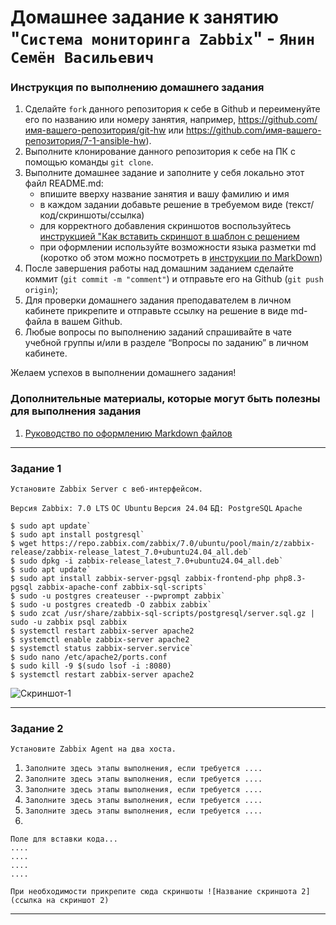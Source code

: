 # Домашнее задание к занятию "`Система мониторинга Zabbix`" - `Янин Семён Васильевич`


### Инструкция по выполнению домашнего задания

   1. Сделайте `fork` данного репозитория к себе в Github и переименуйте его по названию или номеру занятия, например, https://github.com/имя-вашего-репозитория/git-hw или  https://github.com/имя-вашего-репозитория/7-1-ansible-hw).
   2. Выполните клонирование данного репозитория к себе на ПК с помощью команды `git clone`.
   3. Выполните домашнее задание и заполните у себя локально этот файл README.md:
      - впишите вверху название занятия и вашу фамилию и имя
      - в каждом задании добавьте решение в требуемом виде (текст/код/скриншоты/ссылка)
      - для корректного добавления скриншотов воспользуйтесь [инструкцией "Как вставить скриншот в шаблон с решением](https://github.com/netology-code/sys-pattern-homework/blob/main/screen-instruction.md)
      - при оформлении используйте возможности языка разметки md (коротко об этом можно посмотреть в [инструкции  по MarkDown](https://github.com/netology-code/sys-pattern-homework/blob/main/md-instruction.md))
   4. После завершения работы над домашним заданием сделайте коммит (`git commit -m "comment"`) и отправьте его на Github (`git push origin`);
   5. Для проверки домашнего задания преподавателем в личном кабинете прикрепите и отправьте ссылку на решение в виде md-файла в вашем Github.
   6. Любые вопросы по выполнению заданий спрашивайте в чате учебной группы и/или в разделе “Вопросы по заданию” в личном кабинете.
   
Желаем успехов в выполнении домашнего задания!
   
### Дополнительные материалы, которые могут быть полезны для выполнения задания

1. [Руководство по оформлению Markdown файлов](https://gist.github.com/Jekins/2bf2d0638163f1294637#Code)

---

### Задание 1 

`Установите Zabbix Server с веб-интерфейсом.`

 `Версия Zabbix: 7.0 LTS`
 `ОС Ubuntu`
 `Версия 24.04`
 `БД: PostgreSQL`
 `Apache`

```
$ sudo apt update`
$ sudo apt install postgresql`
$ wget https://repo.zabbix.com/zabbix/7.0/ubuntu/pool/main/z/zabbix-release/zabbix-release_latest_7.0+ubuntu24.04_all.deb`
$ sudo dpkg -i zabbix-release_latest_7.0+ubuntu24.04_all.deb`
$ sudo apt update`
$ sudo apt install zabbix-server-pgsql zabbix-frontend-php php8.3-pgsql zabbix-apache-conf zabbix-sql-scripts`
$ sudo -u postgres createuser --pwprompt zabbix`
$ sudo -u postgres createdb -O zabbix zabbix`
$ sudo zcat /usr/share/zabbix-sql-scripts/postgresql/server.sql.gz | sudo -u zabbix psql zabbix
$ systemctl restart zabbix-server apache2
$ systemctl enable zabbix-server apache2
$ systemctl status zabbix-server.service`
$ sudo nano /etc/apache2/ports.conf
$ sudo kill -9 $(sudo lsof -i :8080)
$ systemctl restart zabbix-server apache2
```

![Скриншот-1](https://github.com/netology-code/sys-pattern-homework/blob/main/img/img15.png)


---

### Задание 2

`Установите Zabbix Agent на два хоста.`

1. `Заполните здесь этапы выполнения, если требуется ....`
2. `Заполните здесь этапы выполнения, если требуется ....`
3. `Заполните здесь этапы выполнения, если требуется ....`
4. `Заполните здесь этапы выполнения, если требуется ....`
5. `Заполните здесь этапы выполнения, если требуется ....`
6. 

```
Поле для вставки кода...
....
....
....
....
```

`При необходимости прикрепитe сюда скриншоты
![Название скриншота 2](ссылка на скриншот 2)`


---
